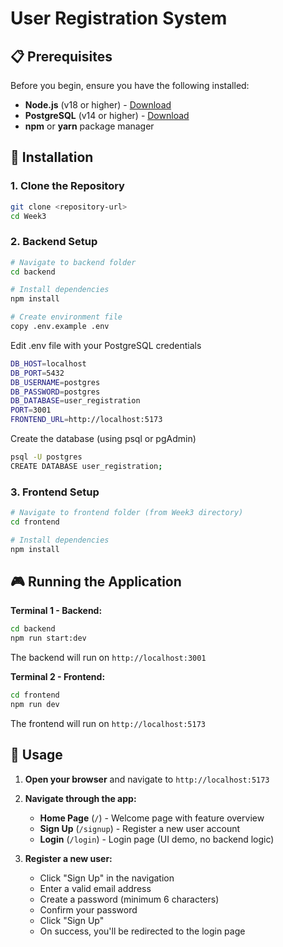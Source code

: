 # User Registration System

## 📋 Prerequisites

Before you begin, ensure you have the following installed:

- **Node.js** (v18 or higher) - [Download](https://nodejs.org/)
- **PostgreSQL** (v14 or higher) - [Download](https://www.postgresql.org/download/)
- **npm** or **yarn** package manager

## 🚀 Installation

### 1. Clone the Repository

```bash
git clone <repository-url>
cd Week3
```

### 2. Backend Setup

```bash
# Navigate to backend folder
cd backend

# Install dependencies
npm install

# Create environment file
copy .env.example .env
```
Edit .env file with your PostgreSQL credentials
```bash
DB_HOST=localhost
DB_PORT=5432
DB_USERNAME=postgres
DB_PASSWORD=postgres
DB_DATABASE=user_registration
PORT=3001
FRONTEND_URL=http://localhost:5173
```
Create the database (using psql or pgAdmin)
```bash
psql -U postgres
CREATE DATABASE user_registration;
```

### 3. Frontend Setup

```bash
# Navigate to frontend folder (from Week3 directory)
cd frontend

# Install dependencies
npm install
```

## 🎮 Running the Application

**Terminal 1 - Backend:**
```bash
cd backend
npm run start:dev
```
The backend will run on `http://localhost:3001`

**Terminal 2 - Frontend:**
```bash
cd frontend
npm run dev
```
The frontend will run on `http://localhost:5173`

## 📱 Usage

1. **Open your browser** and navigate to `http://localhost:5173`

2. **Navigate through the app:**
   - **Home Page** (`/`) - Welcome page with feature overview
   - **Sign Up** (`/signup`) - Register a new user account
   - **Login** (`/login`) - Login page (UI demo, no backend logic)

3. **Register a new user:**
   - Click "Sign Up" in the navigation
   - Enter a valid email address
   - Create a password (minimum 6 characters)
   - Confirm your password
   - Click "Sign Up"
   - On success, you'll be redirected to the login page